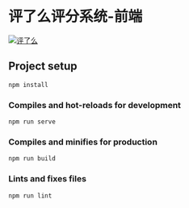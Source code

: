 # 评了么评分系统-前端
[![评了么](https://circleci.com/gh/FZUSESPR21/pingleme-vue.svg?style=shield)](https://app.circleci.com/pipelines/github/FZUSESPR21/pingleme-vue)


## Project setup
```
npm install
```

### Compiles and hot-reloads for development
```
npm run serve
```

### Compiles and minifies for production
```
npm run build
```

### Lints and fixes files
```
npm run lint
```
